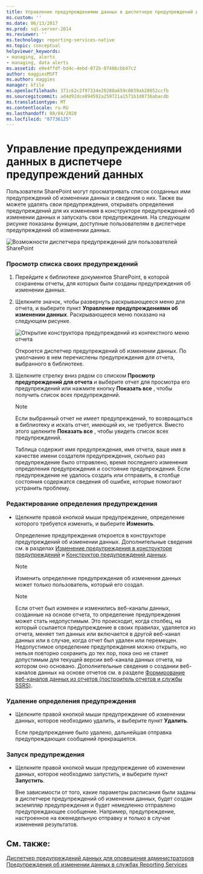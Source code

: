 ```yaml
---
title: Управление предупреждениями данных в диспетчере предупреждений данных | Документы Майкрософт
ms.custom: ''
ms.date: 06/13/2017
ms.prod: sql-server-2014
ms.reviewer: ''
ms.technology: reporting-services-native
ms.topic: conceptual
helpviewer_keywords:
- managing, alerts
- managing, data alerts
ms.assetid: e0e4ffdf-bd4c-4ebd-872b-07486cbb47c2
author: maggiesMSFT
ms.author: maggies
manager: kfile
ms.openlocfilehash: 371c62c2f97334e20280a659c8039ab20852ccfb
ms.sourcegitcommit: ad4d92dce894592a259721a1571b1d8736abacdb
ms.translationtype: MT
ms.contentlocale: ru-RU
ms.lasthandoff: 08/04/2020
ms.locfileid: "87736125"
---
```

# <a name="manage-my-data-alerts-in-data-alert-manager"></a>Управление предупреждениями данных в диспетчере предупреждений данных
  Пользователи SharePoint могут просматривать список созданных ими предупреждений об изменении данных и сведения о них. Также вы можете удалять свои предупреждения, открывать определения предупреждений для их изменения в конструкторе предупреждений об изменении данных и запускать свои предупреждения. На следующем рисунке показаны функции, доступные пользователям в диспетчере предупреждений об изменении данных.  
  
 ![Возможности диспетчера предупреждений для пользователей SharePoint](media/rs-alertmanageriw.gif "Возможности диспетчера предупреждений для пользователей SharePoint")  
  
### <a name="to-view-a-list-of-your-alerts"></a>Просмотр списка своих предупреждений  
  
1.  Перейдите к библиотеке документов SharePoint, в которой сохранены отчеты, для которых были созданы предупреждения об изменении данных.  
  
2.  Щелкните значок, чтобы развернуть раскрывающееся меню для отчета, и выберите пункт **Управление предупреждениями об изменении данных**. Раскрывающееся меню показано на следующем рисунке.  
  
     ![Открытие конструктора предупреждений из контекстного меню отчета](media/rs-openalertmanager.gif "Открытие конструктора предупреждений из контекстного меню отчета")  
  
     Откроется диспетчер предупреждений об изменении данных. По умолчанию в нем перечислены предупреждения для отчета, выбранного в библиотеке.  
  
3.  Щелкните стрелку вниз рядом со списком **Просмотр предупреждений для отчета** и выберите отчет для просмотра его предупреждений или нажмите кнопку **Показать все** , чтобы получить список всех предупреждений.  
  
    > [!NOTE]  
    >  Если выбранный отчет не имеет предупреждений, то возвращаться в библиотеку и искать отчет, имеющий их, не требуется. Вместо этого щелкните **Показать все** , чтобы увидеть список всех предупреждений.  
  
     Таблица содержит имя предупреждения, имя отчета, ваше имя в качестве имени создателя предупреждения, сколько раз предупреждение было отправлено, время последнего изменения определения предупреждения и состояние предупреждения. Если предупреждение не удалось создать или отправить, в столбце состояния содержатся сведения об ошибке, которые помогают устранить проблему.  
  
### <a name="to-edit-an-alert-definition"></a>Редактирование определения предупреждения  
  
-   Щелкните правой кнопкой мыши предупреждение, определение которого требуется изменить, и выберите **Изменить**.  
  
     Определение предупреждения откроется в конструкторе предупреждений об изменении данных. Дополнительные сведения см. в разделах [Изменение предупреждения в конструкторе предупреждений](edit-a-data-alert-in-alert-designer.md) и [Конструктор предупреждений данных](../../2014/reporting-services/data-alert-designer.md).  
  
    > [!NOTE]  
    >  Изменить определение предупреждения об изменении данных может только пользователь, который его создал.  
  
    > [!NOTE]  
    >  Если отчет был изменен и изменились веб-каналы данных, созданные на основе отчета, то определение предупреждения может стать недопустимым. Это происходит, когда столбец, на который ссылается предупреждение в своих правилах, удаляется из отчета, меняет тип данных или включается в другой веб-канал данных или в случае, когда отчет был удален или перемещен. Недопустимое определение предупреждения можно открыть, но нельзя повторно сохранить до тех пор, пока оно не станет допустимым для текущей версии веб-канала данных отчета, на котором оно основано. Дополнительные сведения о создании веб-каналов данных на основе отчетов см. в разделе [Формирование веб-каналов данных из отчетов (построитель отчетов и службы SSRS)](report-builder/generating-data-feeds-from-reports-report-builder-and-ssrs.md).  
  
### <a name="to-delete-an-alert-definition"></a>Удаление определения предупреждения  
  
-   Щелкните правой кнопкой мыши предупреждение об изменении данных, которое необходимо удалить, и выберите пункт **Удалить**.  
  
     Если предупреждение было удалено, дальнейшая отправка предупреждающих сообщений прекращается.  
  
### <a name="to-run-an-alert"></a>Запуск предупреждения  
  
-   Щелкните правой кнопкой мыши предупреждение об изменении данных, которое необходимо запустить, и выберите пункт **Запустить**.  
  
     Вне зависимости от того, какие параметры расписания были заданы в диспетчере предупреждений об изменении данных, будет создан экземпляр предупреждения и будет немедленно отправлено предупреждающее сообщение. Например, предупреждение, настроенное на еженедельную отправку и только в случае изменения результатов.  
  
## <a name="see-also"></a>См. также:  
 [Диспетчер предупреждений данных для оповещения администраторов](../../2014/reporting-services/data-alert-manager-for-alerting-administrators.md)   
 [Предупреждения об изменении данных в службах Reporting Services](../ssms/agent/alerts.md)  
  
  
